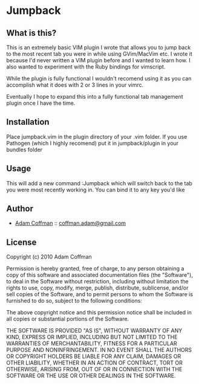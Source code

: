 # Jumpback

What is this?
---------------

This is an extremely basic VIM plugin I wrote that allows you to jump back to the most recent tab you were in while using GVim/MacVim etc.
I wrote it because I'd never written a VIM plugin before and I wanted to learn how. I also wanted to experiment with the Ruby bindings for vimscript.

While the plugin is fully functional I wouldn't recomend using it as you can accomplish what it does with 2 or 3 lines in your vimrc.

Eventually I hope to expand this into a fully functional tab management plugin once I have the time.


Installation
------------

Place jumpback.vim in the plugin directory of your .vim folder. If you use Pathogen (which I highly recomend) put it in jumpback/plugin in your bundles folder


Usage
------------

This will add a new command :Jumpback which will switch back to the tab you were most recently working in. 
You can bind it to any key you'd like

Author
-------

* [Adam Coffman](http://thecoffman.com) :: coffman.adam@gmail.com


License
-------

Copyright (c) 2010 Adam Coffman

Permission is hereby granted, free of charge, to any person obtaining a copy
of this software and associated documentation files (the "Software"), to deal
in the Software without restriction, including without limitation the rights
to use, copy, modify, merge, publish, distribute, sublicense, and/or sell
copies of the Software, and to permit persons to whom the Software is
furnished to do so, subject to the following conditions:

The above copyright notice and this permission notice shall be included in
all copies or substantial portions of the Software.

THE SOFTWARE IS PROVIDED "AS IS", WITHOUT WARRANTY OF ANY KIND, EXPRESS OR
IMPLIED, INCLUDING BUT NOT LIMITED TO THE WARRANTIES OF MERCHANTABILITY,
FITNESS FOR A PARTICULAR PURPOSE AND NONINFRINGEMENT. IN NO EVENT SHALL THE
AUTHORS OR COPYRIGHT HOLDERS BE LIABLE FOR ANY CLAIM, DAMAGES OR OTHER
LIABILITY, WHETHER IN AN ACTION OF CONTRACT, TORT OR OTHERWISE, ARISING FROM,
OUT OF OR IN CONNECTION WITH THE SOFTWARE OR THE USE OR OTHER DEALINGS IN
THE SOFTWARE.

